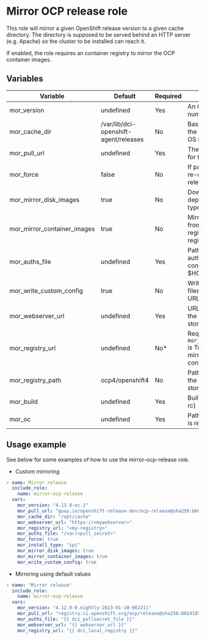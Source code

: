 # Mirror OCP release role

This role will mirror a given OpenShift release version to a given cache directory.  The directory is supposed to be served behind an HTTP server (e.g. Apache) so the cluster to be installed can reach it.

If enabled, the role requires an container registry to mirror the OCP container images.

## Variables

| Variable                    | Default       | Required    | Description                                                                                                                  |
| ----------------------------| ------------- | ----------- | ---------------------------------------------------------------------------------------------------------------------------- |
| mor_version                  | undefined     | Yes         | An OpenShift version number e.g. 4.10.45                                                                                     |
| mor_cache_dir                | /var/lib/dci-openshift-agent/releases | No          | Base directory that will hold the OCP version binaries and OS images                                 |
| mor_pull_url                 | undefined     | Yes          | The ocp release image URL for the release  |
| mor_force                    | false         | No          | If passed as true, the role will re-download all the OCP release resources                                                   |
| mor_mirror_disk_images       | true          | No          | Download all disk images depending on which install type                                                                     |
| mor_mirror_container_images  | true          | No          | Mirror all container images from upstream container registries to the provided registry                                      |
| mor_auths_file               | undefined     | Yes          | Path to the file containing all authentications needed for container registries e.g. $HOME/.docker/config.json |
| mor_write_custom_config      | true          | No          | Writes the OCP configuration files and sets the custom URL facts                                                             |
| mor_webserver_url            | undefined     | Yes         | URL of the web server where the installation artifact are stored|
| mor_registry_url             | undefined     | No*         | Required if `mor_mirror_container_images` is True. Registry where to mirror the upstream container images to                    |
| mor_registry_path            | ocp4/openshift4 | No         | Path in registry where the the release images will be stored  |
| mor_build                    | undefined     | Yes         | Build type (nightly, ga, dev, rc)  |
| mor_oc                       | undefined     | Yes         | Path to the oc binary (stable is recommended). |


## Usage example

See below for some examples of how to use the mirror-ocp-release role.

* Custom mirroring
```yaml
- name: Mirror release
  include_role:
    name: mirror-ocp-release
  vars:
    mor_version: "4.13.0-ec.1"
    mor_pull_url: "quay.io/openshift-release-dev/ocp-release@sha256:bb0d79219a876d87e994149c835033f8dcbf3433505a44a9e7e871b1b816b760"
    mor_cache_dir: "/opt/cache"
    mor_webserver_url: "https://<mywebserver>"
    mor_registry_url: "<my-registry>"
    mor_auths_file: "/var/<pull_secret>"
    mor_force: true
    mor_install_type: "ipi"
    mor_mirror_disk_images: true
    mor_mirror_container_images: true
    mor_write_custom_config: true
```

* Mirroring using default values
```yaml
- name: "Mirror release"
  include_role:
    name: mirror-ocp-release
  vars:
    mor_version: "4.12.0-0.nightly-2023-01-10-062211"
    mor_pull_url: "registry.ci.openshift.org/ocp/release@sha256:86b4185571e403a9bfcf82c4b363c4aaa41751976e60c1c10d1961e4b67ed9ab"
    mor_auths_file: "{{ dci_pullsecret_file }}"
    mor_webserver_url: "{{ webserver_url }}"
    mor_registry_url: "{{ dci_local_registry }}"
```
